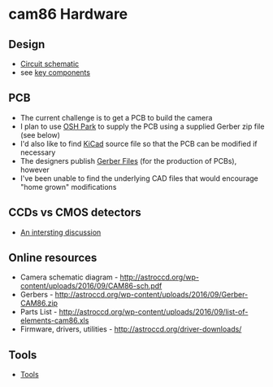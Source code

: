 # cam86 Hardware

## Design
* [Circuit schematic](CAM86-sch.pdf)
* see [key components](key_components.md)

## PCB 

* The current challenge is to get a PCB to build the camera
* I plan to use [OSH Park](https://oshpark.com) to supply the PCB using a supplied Gerber zip file (see below)
* I'd also like to find [KiCad](https://kicad-pcb.org/) source file so that the PCB can be modified if necessary
* The designers publish [Gerber Files](http://astroccd.org/wp-content/uploads/2016/09/Gerber-CAM86.zip) (for the production of PCBs), however
* I've been unable to find the underlying CAD files that would encourage "home grown" modifications


## CCDs vs CMOS detectors

* [An intersting discussion](https://www.dpreview.com/forums/post/51666246)

## Online resources

* Camera schematic diagram -  http://astroccd.org/wp-content/uploads/2016/09/CAM86-sch.pdf
* Gerbers -  http://astroccd.org/wp-content/uploads/2016/09/Gerber-CAM86.zip
* Parts List -  http://astroccd.org/wp-content/uploads/2016/09/list-of-elements-cam86.xls
* Firmware, drivers, utilities -  http://astroccd.org/driver-downloads/

## Tools

* [Tools](tools.md)

